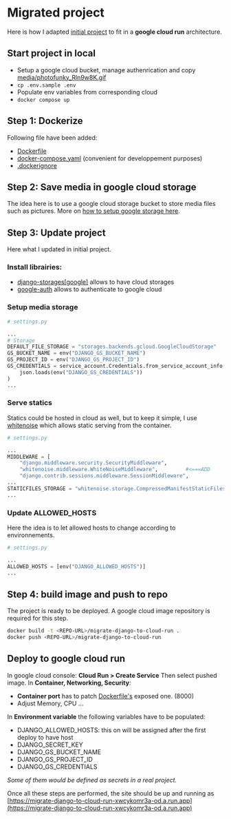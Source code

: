 # Migrated project
Here is how I adapted [initial project](../initial_project/README.md) to fit in a **google cloud run** architecture.

## Start project in local
* Setup a google cloud bucket, manage authenrication and copy [media/photofunky_Rln9w8K.gif](photofunky_Rln9w8K.gif)
* `cp .env.sample .env`
* Populate env variables from corresponding cloud
* `docker compose up`

## Step 1: Dockerize
Following file have been added:
* [Dockerfile](Dockerfile)
* [docker-compose.yaml](docker-compose.yaml) (convenient for developpement purposes)
* [.dockerignore](.dockerignore)

## Step 2: Save media in google cloud storage
The idea here is to use a google cloud storage bucket to store media files such as pictures. More on [how to setup google storage here](../doc/setup_cloud_bucket.md).

## Step 3: Update project
Here what I updated in initial project.

### Install librairies:
* [django-storages[google]](https://django-storages.readthedocs.io/en/latest/backends/gcloud.html) allows to have cloud storages
* [google-auth](https://github.com/googleapis/google-auth-library-python) allows to authenticate to google cloud

### Setup media storage
```py
# settings.py

...
# Storage
DEFAULT_FILE_STORAGE = "storages.backends.gcloud.GoogleCloudStorage"
GS_BUCKET_NAME = env("DJANGO_GS_BUCKET_NAME")
GS_PROJECT_ID = env("DJANGO_GS_PROJECT_ID")
GS_CREDENTIALS = service_account.Credentials.from_service_account_info(
    json.loads(env("DJANGO_GS_CREDENTIALS"))
)
...
```

### Serve statics
Statics could be hosted in cloud as well, but to keep it simple, I use [whitenoise](https://whitenoise.readthedocs.io/en/latest/) which allows static serving from the container.

```py
# settings.py

...
MIDDLEWARE = [
    "django.middleware.security.SecurityMiddleware",
    "whitenoise.middleware.WhiteNoiseMiddleware",         #<===ADD
    "django.contrib.sessions.middleware.SessionMiddleware",
...
STATICFILES_STORAGE = "whitenoise.storage.CompressedManifestStaticFilesStorage"
...
```

### Update ALLOWED_HOSTS
Here the idea is to let allowed hosts to change according to environnements.
```py
# settings.py

...
ALLOWED_HOSTS = [env("DJANGO_ALLOWED_HOSTS")]
...
```

## Step 4: build image and push to repo
The project is ready to be deployed. A google cloud image repository is required for this step.
```bash
docker build -t <REPO-URL>/migrate-django-to-cloud-run .
docker push <REPO-URL>/migrate-django-to-cloud-run
```

## Deploy to google cloud run
In google cloud console: **Cloud Run > Create Service**
Then select pushed image.
In **Container, Networking, Security**:
* **Container port** has to patch [Dockerfile's](Dockerfile) exposed one. (8000)
* Adjust Memory, CPU ...

In **Environment variable** the following variables have to be populated:
* DJANGO_ALLOWED_HOSTS: this on will be assigned after the first deploy to have host
* DJANGO_SECRET_KEY
* DJANGO_GS_BUCKET_NAME
* DJANGO_GS_PROJECT_ID
* DJANGO_GS_CREDENTIALS

*Some of them would be defined as secrets in a real project.*

Once all these steps are performed, the site should be up and running as [https://migrate-django-to-cloud-run-xwcykomr3a-od.a.run.app](https://migrate-django-to-cloud-run-xwcykomr3a-od.a.run.app)

